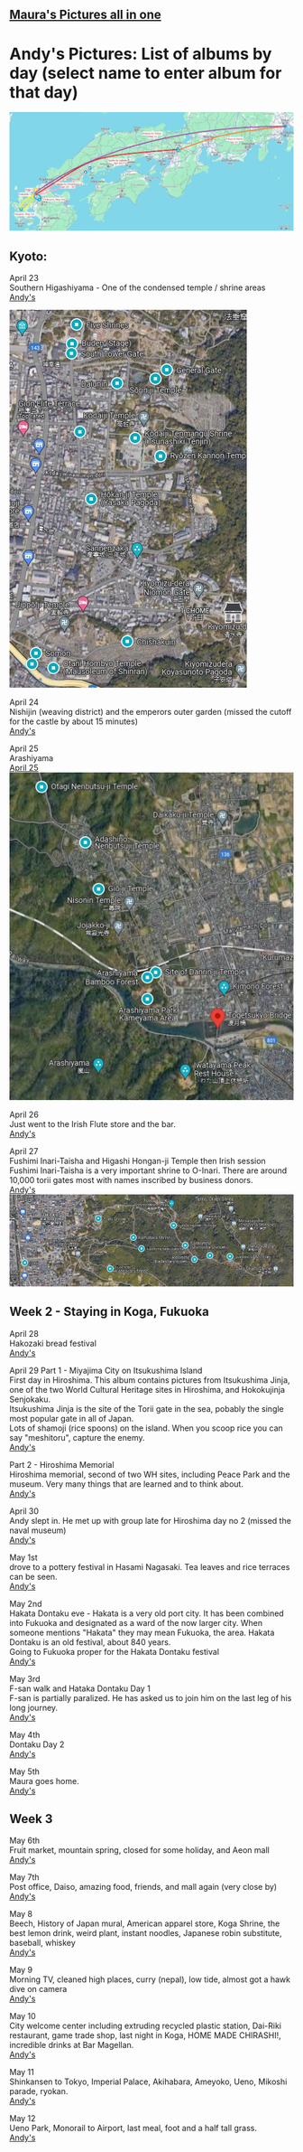 

[Maura's Pictures all in one](https://photos.app.goo.gl/8t4jjyxzL4dCsBCPA)  
--- 

# Andy's Pictures: List of albums by day (select name to enter album for that day)  
![2024 Andy itinerary](2024-trip-over.jpg)    
## Kyoto:  
April 23  
Southern Higashiyama - One of the condensed temple / shrine areas    
[Andy's](https://photos.app.goo.gl/7vZ4uwDAXofDQjR66)  

![Southern Higashiyama](Southern_Higashiyama.jpg)  
    
April 24  
Nishijin (weaving district) and the emperors outer garden (missed the cutoff for the castle by about 15 minutes)  
[Andy's](https://photos.app.goo.gl/rfEESDRfsosN3k3o6)  

April 25  
Arashiyama  
[April 25](https://photos.app.goo.gl/zdByFFZY8HwT2rha9)  
![Arashiyama](Arashiyama.jpg)  
  
April 26  
Just went to the Irish Flute store and the bar.  
[Andy's](https://photos.app.goo.gl/AX9mHJeLczjf1cSTA)  
  
April 27  
Fushimi Inari-Taisha and Higashi Hongan-ji Temple then Irish session  
Fushimi Inari-Taisha is a very important shrine to O-Inari.  There are around 10,000 torii gates most with names inscribed by business donors.  
[Andy's](https://photos.app.goo.gl/gkpmMgmTcFBaNuc18)  
![Fushimi Inari](Fushimi_Inari-Taisha.jpg)  

## Week 2 - Staying in Koga, Fukuoka  
April 28  
Hakozaki bread festival  
[Andy's](https://photos.app.goo.gl/tLEK5ThCD3v6U64q9)  
  
April 29 
Part 1 - Miyajima City on Itsukushima Island  
First day in Hiroshima.  This album contains pictures from Itsukushima Jinja, one of the two World Cultural Heritage sites in Hiroshima, and Hokokujinja Senjokaku.  
Itsukushima Jinja is the site of the Torii gate in the sea, pobably the single most popular gate in all of Japan.  
Lots of shamoji (rice spoons) on the island.  When you scoop rice you can say "meshitoru", capture the enemy.  
[Andy's](https://photos.app.goo.gl/YhJbcQePYk9Tf8ct7)  
  
Part 2 - Hiroshima Memorial  
Hiroshima memorial, second of two WH sites, including Peace Park and the museum.  Very many things that are learned and to think about.  
[Andy's](https://photos.app.goo.gl/zcf628aeaK1zXp9s6)  

April 30  
Andy slept in.  He met up with group late for Hiroshima day no 2 (missed the naval museum)  
[Andy's](https://photos.app.goo.gl/CCK6CatCL8zvdh576)  
  
May 1st  
drove to a pottery festival in Hasami Nagasaki.  Tea leaves and rice terraces can be seen.  
[Andy's](https://photos.app.goo.gl/5eLJHY5R59Sb1XZx5)  

May 2nd  
Hakata Dontaku eve - Hakata is a very old port city.  It has been combined into Fukuoka and designated as a ward of the now larger city.  When someone mentions "Hakata" they may mean Fukuoka, the area.  Hakata Dontaku is an old festival, about 840 years.  
Going to Fukuoka proper for the Hakata Dontaku festival  
[Andy's](https://photos.app.goo.gl/ap1U1NjsmWh6VTQ5A)  

May 3rd  
F-san walk and Hataka Dontaku Day 1  
F-san is partially paralized. He has asked us to join him on the last leg of his long journey.  
[Andy's](https://photos.app.goo.gl/dfVfhFxUbC3TtqBAA)  
  
May 4th  
Dontaku Day 2  
[Andy's](https://photos.app.goo.gl/E4wcApnrFYkC69Yd8)  
  
May 5th  
Maura goes home.  
[Andy's](https://photos.app.goo.gl/4Y21cXP6szdhoEgx7)  

## Week 3  
May 6th  
Fruit market, mountain spring, closed for some holiday, and Aeon mall  
[Andy's](https://photos.app.goo.gl/n8xwt1xUZzcLmfPA7)  
  
May 7th  
Post office, Daiso, amazing food, friends, and mall again (very close by)  
[Andy's](https://photos.app.goo.gl/Jfh2QXRHKrXxdomw9)  
  
May 8  
Beech, History of Japan mural, American apparel store, Koga Shrine, the best lemon drink, weird plant, instant noodles, Japanese robin substitute, baseball, whiskey  
[Andy's](https://photos.app.goo.gl/ov5WKhfvPabi3Qr59)  
  
May 9  
Morning TV, cleaned high places, curry (nepal), low tide, almost got a hawk dive on camera  
[Andy's](https://photos.app.goo.gl/fYaoSfssjyhNVVSB8)  
  
May 10  
City welcome center including extruding recycled plastic station, Dai-Riki restaurant, game trade shop, last night in Koga, HOME MADE CHIRASHI!, incredible drinks at Bar Magellan.   
[Andy's](https://photos.app.goo.gl/s9fncq6h6D5EaE6R8)  
  
May 11  
Shinkansen to Tokyo, Imperial Palace, Akihabara, Ameyoko, Ueno, Mikoshi parade, ryokan.  
[Andy's](https://photos.app.goo.gl/yCGUgHjZ2hst7ws16)  
  
May 12  
Ueno Park, Monorail to Airport, last meal, foot and a half tall grass.  
[Andy's](https://photos.app.goo.gl/T65objeoc6VsFRjN6)  


